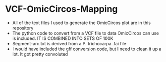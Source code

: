 # VCF-OmicCircos-Mapping

* All of the text files I used to generate the OmicCircos plot are in this repository
* The python code to convert from a VCF file to data OmicCircos can use is included. IT IS COMBINED INTO SETS OF 100K
* Segment-arc.txt is derived from a P. trichocarpa .fai file
* I would have included the gff conversion code, but I need to clean it up a lot. It got pretty convoluted
